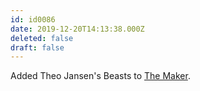 ```yaml
---
id: id0086
date: 2019-12-20T14:13:38.000Z
deleted: false
draft: false
---
```


Added Theo Jansen's Beasts to [The Maker][1].

[1]: the-maker.html